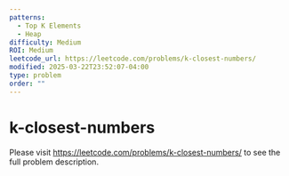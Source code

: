 ```yaml
---
patterns:
  - Top K Elements
  - Heap
difficulty: Medium
ROI: Medium
leetcode_url: https://leetcode.com/problems/k-closest-numbers/
modified: 2025-03-22T23:52:07-04:00
type: problem
order: ""
---
```


# k-closest-numbers

Please visit https://leetcode.com/problems/k-closest-numbers/ to see the full problem description.
